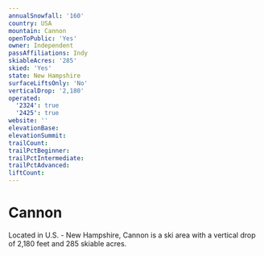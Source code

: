 ```yaml
---
annualSnowfall: '160'
country: USA
mountain: Cannon
openToPublic: 'Yes'
owner: Independent
passAffiliations: Indy
skiableAcres: '285'
skied: 'Yes'
state: New Hampshire
surfaceLiftsOnly: 'No'
verticalDrop: '2,180'
operated:
  '2324': true
  '2425': true
website: ''
elevationBase:
elevationSummit:
trailCount:
trailPctBeginner:
trailPctIntermediate:
trailPctAdvanced:
liftCount:
---
```



# Cannon

Located in U.S. - New Hampshire, Cannon is a ski area with a vertical drop of 2,180 feet and 285 skiable acres.
